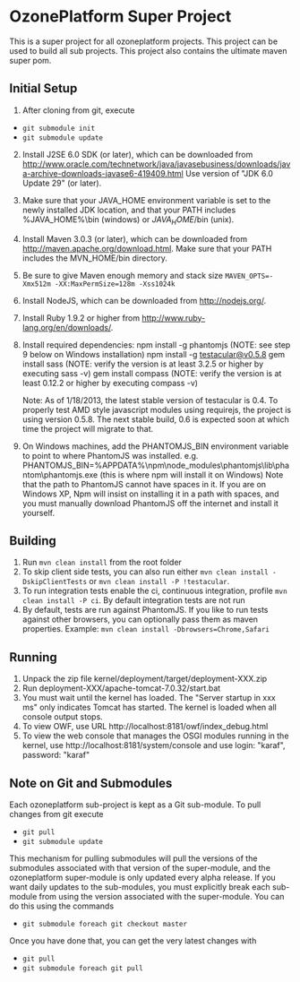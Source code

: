 OzonePlatform Super Project 
======================

This is a super project for all ozoneplatform projects.  This project can be used to build all sub projects.
This project also contains the ultimate maven super pom.

Initial Setup
-------------

1. After cloning from git, execute
 * `git submodule init`
 * `git submodule update`

2. Install J2SE 6.0 SDK (or later), which can be downloaded from
   http://www.oracle.com/technetwork/java/javasebusiness/downloads/java-archive-downloads-javase6-419409.html
   Use version of "JDK 6.0 Update 29" (or later).

3. Make sure that your JAVA_HOME environment variable is set to the newly installed
   JDK location, and that your PATH includes %JAVA_HOME%\bin (windows) or 
   $JAVA_HOME$/bin (unix).

4. Install Maven 3.0.3 (or later), which can be downloaded from
   http://maven.apache.org/download.html. Make sure that your PATH includes 
   the MVN_HOME/bin directory. 

5. Be sure to give Maven enough memory and stack size `MAVEN_OPTS=-Xmx512m -XX:MaxPermSize=128m -Xss1024k`
   
6. Install NodeJS, which can be downloaded from http://nodejs.org/.

7. Install Ruby 1.9.2 or higher from http://www.ruby-lang.org/en/downloads/.

8. Install required dependencies:
       npm install -g phantomjs (NOTE: see step 9 below on Windows installation)
       npm install -g testacular@v0.5.8
       gem install sass (NOTE: verify the version is at least 3.2.5 or higher by executing sass -v)
       gem install compass (NOTE: verify the version is at least 0.12.2 or higher by executing compass -v)
       
   Note: As of 1/18/2013, the latest stable version of testacular is 0.4.  To properly test AMD style javascript modules
   using requirejs, the project is using version 0.5.8.  The next stable build, 0.6 is expected soon at which time the
   project will migrate to that.

9. On Windows machines, add the PHANTOMJS_BIN environment variable to point to where PhantomJS was installed.
		e.g.  PHANTOMJS_BIN=%APPDATA%\npm\node_modules\phantomjs\lib\phantom\phantomjs.exe (this is where npm will install it on Windows)
		Note that the path to PhantomJS cannot have spaces in it.  If you are on Windows XP, Npm will insist on installing it in a path
		with spaces, and you must manually download PhantomJS off the internet and install it yourself.

Building
--------
1. Run `mvn clean install` from the root folder
2. To skip client side tests, you can also run either `mvn clean install -DskipClientTests` or `mvn clean install -P !testacular`.
3. To run integration tests enable the ci, continuous integration, profile `mvn clean install -P ci`.  By default integration tests are not run
4. By default, tests are run against PhantomJS. If you like to run tests against other browsers, you can optionally pass them as maven properties.
       Example: `mvn clean install -Dbrowsers=Chrome,Safari`

Running
--------
1. Unpack the zip file kernel/deployment/target/deployment-XXX.zip
2. Run deployment-XXX/apache-tomcat-7.0.32/start.bat
3. You must wait until the kernel has loaded.
	The "Server startup in xxx ms" only indicates Tomcat has started.
	The kernel is loaded when all console output stops.
4. To view OWF, use URL http://localhost:8181/owf/index_debug.html
5. To view the web console that manages the OSGI modules running in the kernel, use http://localhost:8181/system/console
	and use login: "karaf", password: "karaf"
	
Note on Git and Submodules
--------------------------
Each ozoneplatform sub-project is kept as a Git sub-module.  To pull changes from git execute
 * `git pull`
 * `git submodule update`

 This mechanism for pulling submodules will pull the versions of the submodules associated with that version
 of the super-module, and the ozoneplatform super-module is only updated every alpha release.  If you want daily 
 updates to the sub-modules, you must explicitly break each sub-module from using the version associated with the 
 super-module.  You can do this using the commands
  * `git submodule foreach git checkout master`
  
 Once you have done that, you can get the very latest changes with
  * `git pull`
  * `git submodule foreach git pull`
